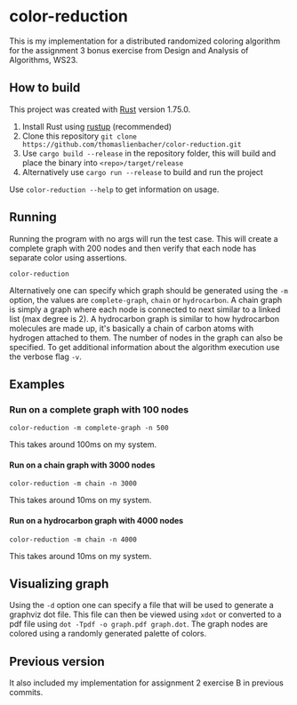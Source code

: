 # color-reduction

This is my implementation for a distributed randomized coloring algorithm
for the assignment 3 bonus exercise from Design and Analysis of Algorithms, WS23.

## How to build

This project was created with [Rust](https://www.rust-lang.org/) version 1.75.0.

1. Install Rust using [rustup](https://www.rust-lang.org/tools/install) (recommended)
2. Clone this repository `git clone https://github.com/thomaslienbacher/color-reduction.git`
3. Use `cargo build --release` in the repository folder, this will build and place the binary
   into `<repo>/target/release`
4. Alternatively use `cargo run --release` to build and run the project

Use `color-reduction --help` to get information on usage.

## Running

Running the program with no args will run the test case.
This will create a complete graph
with 200 nodes and then verify that each node has separate color
using assertions.

```shell
color-reduction 
```

Alternatively one can specify which graph should be generated
using the `-m` option, the values are
`complete-graph`, `chain` or `hydrocarbon`.
A chain graph is simply a graph where each node is
connected to next similar to a linked list (max degree is 2).
A hydrocarbon graph is similar to how hydrocarbon molecules
are made up, it's basically a chain of carbon atoms
with hydrogen attached to them.
The number of nodes in the graph can also be specified.
To get additional information about the algorithm execution
use the verbose flag `-v`.

## Examples

### Run on a complete graph with 100 nodes

```shell
color-reduction -m complete-graph -n 500
```

This takes around 100ms on my system.

#### Run on a chain graph with 3000 nodes

```shell
color-reduction -m chain -n 3000
```

This takes around 10ms on my system.

#### Run on a hydrocarbon graph with 4000 nodes

```shell
color-reduction -m chain -n 4000
```

This takes around 10ms on my system.

## Visualizing graph

Using the `-d` option one can specify a file
that will be used to generate a graphviz dot file.
This file can then be viewed using `xdot`
or converted to a pdf file using
`dot -Tpdf -o graph.pdf graph.dot`.
The graph nodes are colored using
a randomly generated palette of colors.

## Previous version

It also included my implementation for assignment 2
exercise B in previous commits.